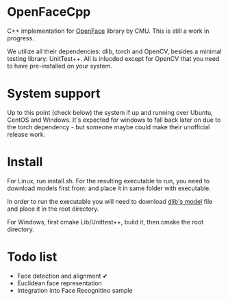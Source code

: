 # OpenFaceCpp
C++ implementation for [OpenFace](https://github.com/cmusatyalab/openface) library by CMU. This is still a work in progress. 

We utilize all their dependencies: dlib, torch and OpenCV, besides a minimal testing library: UnitTest++. All is inlucded except for OpenCV that you need to have pre-installed on your system. 

# System support
Up to this point (check below) the system if up and running over Ubuntu, CentOS and Windows. It's expected for windows to fall back later on due to the torch dependency - but someone maybe could make their unofficial release work. 

# Install
For Linux, run install.sh. For the resulting executable to run, you need to download models first from: and place it in same folder with executable. 

In order to run the executable you will need to download [dlib's model](http://sourceforge.net/projects/dclib/files/dlib/v18.10/shape_predictor_68_face_landmarks.dat.bz2) file and place it in the root directory. 

For Windows, first cmake Lib/Unittest++, build it, then cmake the root directory. 

# Todo list
- Face detection and alignment ✔
- Euclidean face representation 
- Integration into Face Recognitino sample 
